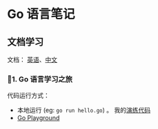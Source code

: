 # Go 语言笔记

## 文档学习

文档： [英语](https://golang.org/doc/)、[中文](http://zh-golang.appspot.com/doc/)

### 1. Go 语言学习之旅


代码运行方式：
* 本地运行 (eg: `go run hello.go`) 。
我的[演练代码](https://github.com/zssr/go/tour)
* [Go Playground](https://play.golang.org/)

